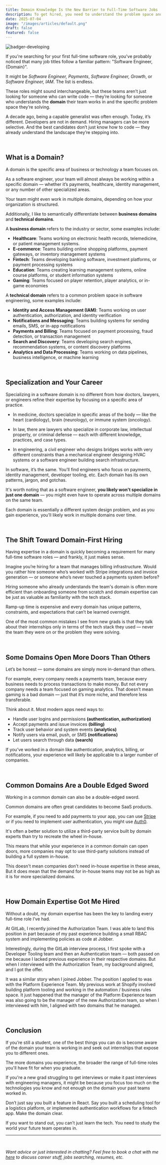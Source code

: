 ```yaml
---
title: Domain Knowledge Is the New Barrier to Full-Time Software Jobs
description: To get hired, you need to understand the problem space and domain your future team operates in
date: 2025-07-04
image: "/images/articles/default.png"
draft: false
featured: false
---
```


![badger-developing](/images/articles/default.png)

If you're searching for your first full-time software role, you've probably noticed that many job titles follow a familiar pattern: "Software Engineer, {Domain}".

It might be _Software Engineer, Payments_, _Software Engineer, Growth_, or _Software Engineer, IAM_. The list is endless.

These roles might sound interchangeable, but these teams aren’t just looking for someone who can write code — they’re looking for someone who understands the **domain** their team works in and the specific problem space they’re solving.

A decade ago, being a capable generalist was often enough. Today, it’s different. Developers are not in demand. Hiring managers can be more selective. And the best candidates don’t just know how to code — they already understand the landscape they’re stepping into.

<br/>

## What is a Domain?

A domain is the specific area of business or technology a team focuses on.

As a software engineer, your team will almost always be working within a specific domain — whether it’s payments, healthcare, identity management, or any number of other specialized areas.

Your team might even work in multiple domains, depending on how your organization is structured.

Additionally, I like to semantically differentiate between **business domains** and **technical domains**.

A **business domain** refers to the industry or sector, some examples include:

- **Healthcare**: Teams working on electronic health records, telemedicine, or patient management systems.
- **E-commerce**: Teams building online shopping platforms, payment gateways, or inventory management systems
- **Fintech**: Teams developing banking software, investment platforms, or payment processing systems
- **Education**: Teams creating learning management systems, online course platforms, or student information systems
- **Gaming**: Teams focused on player retention, player analytics, or in-game economies

A **technical domain** refers to a common problem space in software engineering, some examples include:

- **Identity and Access Management (IAM)**: Teams working on user authentication, authorization, and identity verification
- **Notifications and Messaging**: Teams building systems for sending emails, SMS, or in-app notifications
- **Payments and Billing**: Teams focused on payment processing, fraud detection, or transaction management
- **Search and Discovery**: Teams developing search engines, recommendation systems, or content discovery platforms
- **Analytics and Data Processing**: Teams working on data pipelines, business intelligence, or machine learning

<br/>

## Specialization and Your Career

Specializing in a software domain is no different from how doctors, lawyers, or engineers refine their expertise by focusing on a specific area of practice.

- In medicine, doctors specialize in specific areas of the body — like the heart (cardiology), brain (neurology), or immune system (oncology).

- In law, there are lawyers who specialize in corporate law, intellectual property, or criminal defense — each with different knowledge, practices, and case types.

- In engineering, a civil engineer who designs bridges works with very different constraints than a mechanical engineer designing HVAC systems or a software engineer building search infrastructure.

In software, it’s the same. You’ll find engineers who focus on payments, identity management, developer tooling, etc. Each domain has its own patterns, jargon, and gotchas.

It's worth noting that as a software engineer, **you likely won't specialize in just one domain** — you might even have to operate across multiple domains on the same team.

Each domain is essentially a different system design problem, and as you gain experience, you’ll likely work in multiple domains over time.

<br/>

## The Shift Toward Domain-First Hiring

Having expertise in a domain is quickly becoming a requirement for many full-time software roles — and frankly, it just makes sense.

Imagine you’re hiring for a team that manages billing infrastructure. Would you rather hire someone who’s worked with Stripe integrations and invoice generation — or someone who’s never touched a payments system before?

Hiring someone who already understands the team's domain is often more efficient than onboarding someone from scratch and domain expertise can be just as valuable as familiarity with the tech stack.

Ramp-up time is expensive and every domain has unique patterns, constraints, and expectations that can’t be learned overnight.

One of the most common mistakes I see from new grads is that they talk about their internships only in terms of the tech stack they used — never the team they were on or the problem they were solving.

<br/>

## Some Domains Open More Doors Than Others

Let’s be honest — some domains are simply more in-demand than others.

For example, every company needs a payments team, because every business needs to process transactions to make money. But not every company needs a team focused on gaming analytics. That doesn’t mean gaming is a bad domain — just that it’s more niche, and therefore less transferable.

Think about it. Most modern apps need ways to:

- Handle user logins and permissions **(authentication, authorization)**
- Accept payments and issue invoices **(billing)**
- Track user behavior and system events **(analytics)**
- Notify users via email, push, or SMS **(notifications)**
- Let users search through data **(search)**

If you’ve worked in a domain like authentication, analytics, billing, or notifications, your experience will likely be applicable to a larger number of companies.

<br/>

## Common Domains Are a Double Edged Sword

Working in a common domain can also be a double-edged sword.

Common domains are often great candidates to become SaaS products.

For example, if you need to add payments to your app, you can use [Stripe](https://stripe.com/) or if you need to implement user authentication, you might use [Auth0](https://auth0.com/).

It's often a better solution to utilize a third-party service built by domain experts than try to recreate the wheel in-house.

This means that while your experience in a common domain can open doors, more companies may opt to use third-party solutions instead of building a full system in-house.

This doesn't mean companies don't need in-house expertise in these areas, But it does mean that the demand for in-house teams may not be as high as it is for more specialized domains.

<br/>

## How Domain Expertise Got Me Hired

Without a doubt, my domain expertise has been the key to landing every full-time role I’ve had.

At GitLab, I recently joined the Authorization Team. I was able to land this position in part because of my past experience building a small RBAC system and implementing policies as code at Jobber.

Interestingly, during the GitLab interview process, I first spoke with a Developer Tooling team and then an Authentication team — both passed on me because I lacked previous experience in their respective domains. But when I interviewed with the Authorization Team, my background aligned, and I got the offer.

It was a similar story when I joined Jobber. The position I applied to was with the Platform Experience Team. My previous work at Shopify involved building platform tooling and working in the automation / business rules space. It just happened that the manager of the Platform Experience team was also going to be the manager of the new Authorization team, so when I interviewed with him, I aligned with two domains that he managed.

<br/>

## Conclusion

If you’re still a student, one of the best things you can do is become aware of the domain your team is working in and seek out internships that expose you to different ones.

The more domains you experience, the broader the range of full-time roles you'll have fit for when you graduate.

If you're a new grad struggling to get interviews or make it past interviews with engineering managers, it might be because you focus too much on the technologies you know and not enough on the domain your past teams worked in.

Don’t just say you built a feature in React. Say you built a scheduling tool for a logistics platform, or implemented authentication workflows for a fintech app. Make the domain clear.

If you want to stand out, you can’t just learn the tech. You need to study the world your future team operates in.

<hr/>
<br/>

_Want advice or just interested in chatting? Feel free to book a chat with me [here](https://calendly.com/matthewmacraebovell/chats) to discuss career stuff, jobs searching, resumes, etc._
